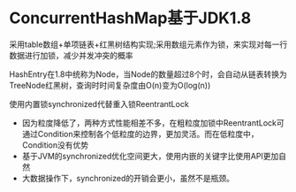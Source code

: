 # ConcurrentHashMap基于JDK1.8

采用table数组+单项链表+红黑树结构实现;采用数组元素作为锁，来实现对每一行数据进行加锁，减少并发冲突的概率

HashEntry在1.8中统称为Node，当Node的数量超过8个时，会自动从链表转换为TreeNode红黑树，查询时时间复杂度由O(n)变为O(log(n))

使用内置锁synchronized代替重入锁ReentrantLock

- 因为粒度降低了，两种方式性能相差不多，在粗粒度加锁中ReentrantLock可通过Condition来控制各个低粒度的边界，更加灵活。而在低粒度中，Condition没有优势
- 基于JVM的synchronized优化空间更大，使用内嵌的关键字比使用API更加自然
- 大数据操作下，synchronized的开销会更小，虽然不是瓶颈。
